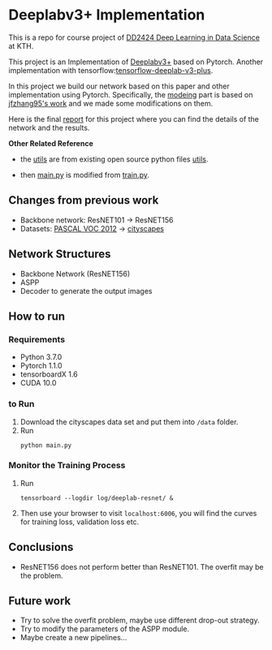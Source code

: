 # Deeplabv3+ Implementation
This is a repo for course project of [DD2424 Deep Learning in Data Science](https://www.kth.se/social/course/DD2424/) at KTH.

This project is an Implementation of [Deeplabv3+](https://arxiv.org/abs/1802.02611) based on Pytorch. Another implementation with tensorflow:[tensorflow-deeplab-v3-plus](https://github.com/rishizek/tensorflow-deeplab-v3-plus). 

In this project we build our network based on this paper and other implementation using Pytorch. Specifically, the [modeing](https://github.com/HaoranYao/DD2424-Project/tree/master/modeling) part is based on [jfzhang95's work](https://github.com/jfzhang95/pytorch-deeplab-xception/tree/master/modeling) and we made some modifications on them.

Here is the final [report](https://github.com/HaoranYao/DD2424-Project/tree/master/result/report.pdf) for this project where you can find the details of the network and the results.


**Other Related Reference**

- the [utils](https://github.com/HaoranYao/DD2424-Project/tree/master/utils) are from existing open source python files [utils](https://github.com/jfzhang95/pytorch-deeplab-xception/tree/master/utils).

- then [main.py](https://github.com/HaoranYao/DD2424-Project/blob/master/main.py) is modified from [train.py](https://github.com/jfzhang95/pytorch-deeplab-xception/blob/master/train.py).


## Changes from previous work

- Backbone network: ResNET101 -> ResNET156
- Datasets: [PASCAL VOC 2012](http://host.robots.ox.ac.uk/pascal/VOC/voc2012/) -> [cityscapes](https://www.cityscapes-dataset.com/)

## Network Structures

- Backbone Network (ResNET156)
- ASPP
- Decoder to generate the output images

## How to run

### Requirements

- Python 3.7.0
- Pytorch 1.1.0
- tensorboardX 1.6
- CUDA 10.0

### to Run
1. Download the cityscapes data set and put them into ```/data``` folder.
2. Run 
    ```Shell
    python main.py
    ```
### Monitor the Training Process
1. Run
    ```Shell
    tensorboard --logdir log/deeplab-resnet/ &
    ```
2. Then use your browser to visit ```localhost:6006```, you will find the curves for training loss, validation loss etc.



## Conclusions

- ResNET156 does not perform better than ResNET101. The overfit may be the problem.

## Future work

- Try to solve the overfit problem, maybe use different drop-out strategy. 
- Try to modify the parameters of the ASPP module.
- Maybe create a new pipelines...




